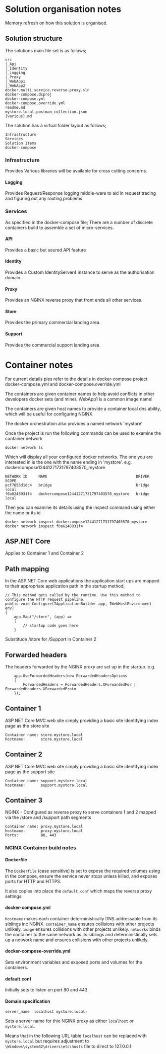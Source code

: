 # Solution organisation notes

Memory refresh on how this solution is organised.

## Solution structure
The solutions main file set is as follows;
```
src
|_Api
|_Identity
|_Logging
|_Proxy
|_WebApp1
|_WebApp2
docker.multi.service.reverse.proxy.sln
docker-compose.dcproj
docker-compose.yml
docker-compose.override.yml
readme.md
mystore.local.postman_collection.json
{various}.md
```

The solution has a virtual folder layout as follows;

```
Infrastructure
Services
Solution Items
docker-compose
```

### Infrastructure
Provides Various libraries will be available for cross cutting concerns.
#### Logging
Provides Request/Response logging middle-ware to aid in request tracing and figuring out any routing problems.
### Services
As specified in the docker-compose file; There are a number of discrete containers build to assemble a set of micro-services.
#### API
Provides a basic but seured API feature
#### Identity
Provides a Custom IdentityServer4 instance to serve as the authorisation domain.
#### Proxy
Provides an NGINX reverse proxy that front ends all other services.
#### Store
Provides the primary commercial landing area.
#### Support
Provides the commercial support landing area.


# Container notes

For current details ples refer to the details in docker-compose project docker-compose.yml and docker-compose.override.yml

The containers are given container names to help avoid conflicts in other developers docker sets (and mine).  WebApp1 is a common image name!

The containers are given host names to provide a container local dns ability, which will be useful for configuring NGINX.

The docker orchestration also provides a named network 'mystore'

Once the project is run the following commands can be used to examine the container network

```
docker network ls
```

Which will display all your configured docker networks. The one you are interested in is the one with the name ending in 'mystore'. e.g. dockercompose12441271731797403570_mystore

```
NETWORK ID     NAME                                        DRIVER    SCOPE
ecf7656d1dc4   bridge                                      bridge    local
f0a6248031f4   dockercompose12441271731797403570_mystore   bridge    local
```

Then you can examine its details using the inspect command using either the name or its id

```
docker network inspect dockercompose12441271731797403570_mystore
docker network inspect f0a6248031f4
```


## ASP.NET Core

Applies to Container 1 and Container 2

## Path mapping
In the ASP.NET Core web applications the application start ups are mapped to their appropriate application path in the startup method,


```
// This method gets called by the runtime. Use this method to configure the HTTP request pipeline.
public void Configure(IApplicationBuilder app, IWebHostEnvironment env)
{
	app.Map("/store", (app) =>
	{ 
		// startup code goes here
	}
```
Substitude /store for /Support in Container 2

## Forwarded headers

The headers forwarded by the NGINX proxy are set up in the startup. e.g.

```
	app.UseForwardedHeaders(new ForwardedHeadersOptions
	{
		ForwardedHeaders = ForwardedHeaders.XForwardedFor | ForwardedHeaders.XForwardedProto
	});
```

## Container 1

ASP.NET Core MVC web site simply providing a basic site identifying index page as the store site

```
Container name: store.mystore.local
hostname:		store.mystore.local
```
## Container 2

ASP.NET Core MVC web site simply providing a basic site identifying index page as the support site
```
Container name: support.mystore.local
hostname:		support.mystore.local
```

## Container 3
NGINX - Configured as reverse proxy to serve containers 1 and 2 mapped via the /store and /support path segments
```
Container name: proxy.mystore.local
hostname:		proxy.mystore.local
Ports:			80, 443
```
### NGINX Container build notes

#### Dockerfile

The ```Dockerfile``` (case sensitive) is set to expose the required volumes using in the compose, ensure the service never stops unless killed,  and exposes ports for HTTP and HTTPS.

It also copies into place the ```default.conf``` which maps the reverse proxy settings.

#### docker-compose.yml

```hostname``` makes each container deterministically DNS addressable from its siblings inc NGINX.
```container_name``` ensures collisions with other projects unlikely.
```image``` ensures collisions with other projects unlikely.
```networks``` binds the container to the same network as its siblings and deterministically sets up a network name and  ensures collisions with other projects unlikely.

#### docker-compose-override.yml

Sets environment variables and exposed ports and volumes for the containers.

#### default.conf

Initially sets to listen on port 80 and 443.

#### Domain specification

```
server_name  localhost mystore.local;
```

Sets a server name for thie NGINX proxy as either ```localhost``` or ```mystore.local```.

Means that in the following URL table ```localhost``` can be replaced with ```mystore.local``` but requires adjustment to ```\Windows\system32\drivers\etc\hosts``` file to direct to 127.0.0.1

